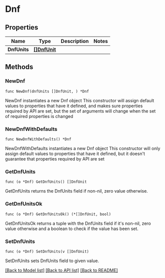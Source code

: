 # Dnf

## Properties

Name | Type | Description | Notes
------------ | ------------- | ------------- | -------------
**DnfUnits** | [**[]DnfUnit**](DnfUnit.md) |  | 

## Methods

### NewDnf

`func NewDnf(dnfUnits []DnfUnit, ) *Dnf`

NewDnf instantiates a new Dnf object
This constructor will assign default values to properties that have it defined,
and makes sure properties required by API are set, but the set of arguments
will change when the set of required properties is changed

### NewDnfWithDefaults

`func NewDnfWithDefaults() *Dnf`

NewDnfWithDefaults instantiates a new Dnf object
This constructor will only assign default values to properties that have it defined,
but it doesn't guarantee that properties required by API are set

### GetDnfUnits

`func (o *Dnf) GetDnfUnits() []DnfUnit`

GetDnfUnits returns the DnfUnits field if non-nil, zero value otherwise.

### GetDnfUnitsOk

`func (o *Dnf) GetDnfUnitsOk() (*[]DnfUnit, bool)`

GetDnfUnitsOk returns a tuple with the DnfUnits field if it's non-nil, zero value otherwise
and a boolean to check if the value has been set.

### SetDnfUnits

`func (o *Dnf) SetDnfUnits(v []DnfUnit)`

SetDnfUnits sets DnfUnits field to given value.



[[Back to Model list]](../README.md#documentation-for-models) [[Back to API list]](../README.md#documentation-for-api-endpoints) [[Back to README]](../README.md)


